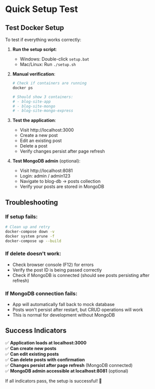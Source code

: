 # Quick Setup Test

## Test Docker Setup

To test if everything works correctly:

1. **Run the setup script**:
   - Windows: Double-click `setup.bat`
   - Mac/Linux: Run `./setup.sh`

2. **Manual verification**:
   ```bash
   # Check if containers are running
   docker ps
   
   # Should show 3 containers:
   # - blog-site-app
   # - blog-site-mongo  
   # - blog-site-mongo-express
   ```

3. **Test the application**:
   - Visit http://localhost:3000
   - Create a new post
   - Edit an existing post
   - Delete a post
   - Verify changes persist after page refresh

4. **Test MongoDB admin** (optional):
   - Visit http://localhost:8081
   - Login: admin / admin123
   - Navigate to blog-db → posts collection
   - Verify your posts are stored in MongoDB

## Troubleshooting

### If setup fails:
```bash
# Clean up and retry
docker-compose down -v
docker system prune -f
docker-compose up --build
```

### If delete doesn't work:
- Check browser console (F12) for errors
- Verify the post ID is being passed correctly
- Check if MongoDB is connected (should see posts persisting after refresh)

### If MongoDB connection fails:
- App will automatically fall back to mock database
- Posts won't persist after restart, but CRUD operations will work
- This is normal for development without MongoDB

## Success Indicators

✅ **Application loads at localhost:3000**  
✅ **Can create new posts**  
✅ **Can edit existing posts**  
✅ **Can delete posts with confirmation**  
✅ **Changes persist after page refresh** (MongoDB connected)  
✅ **MongoDB admin accessible at localhost:8081** (optional)  

If all indicators pass, the setup is successful! 🎉
